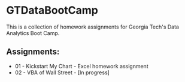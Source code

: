 # GTDataBootCamp

This is a collection of homework assignments for Georgia Tech's Data Analytics Boot Camp. 

## Assignments:
* 01 - Kickstart My Chart - Excel homework assignment
* 02 - VBA of Wall Street - [In progress]
